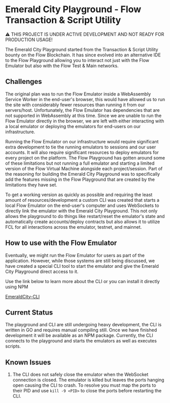 # Emerald City Playground - Flow Transaction & Script Utility

:warning: THIS PROJECT IS UNDER ACTIVE DEVELOPMENT AND NOT READY FOR PRODUCTION USAGE!

The Emerald City Playground started from the Transaction & Script Utility bounty on the Flow Blockchain. It has since evolved into an alternative IDE to the Flow Playground allowing you to interact not just with the Flow Emulator but also with the Flow Test & Main networks.

## Challenges

The original plan was to run the Flow Emulator inside a WebAssembly Service Worker in the end-user's browser, this would have allowed us to run the site with considerably fewer resources than running it from our servers/host. Unfortunately, the Flow Emulator has dependencies that are not supported in WebAssembly at this time. Since we are unable to run the Flow Emulator directly in the browser, we are left with either interacting with a local emulator or deploying the emulators for end-users on our infrastructure.

Running the Flow Emulator on our infrastructure would require significant extra development to tie the running emulators to sessions and our user accounts. It will also require significant resources to deploy emulators for every project on the platform. The Flow Playground has gotten around some of these limitations but not running a full emulator and starting a limited version of the Flow Virtual Machine alongside each project/session. Part of the reasoning for building the Emerald City Playground was to specifically add the features missing in the Flow Playground that are created by the limitations they have set.

To get a working version as quickly as possible and requiring the least amount of resources/development a custom CLI was created that starts a local Flow Emulator on the end-user's computer and uses WebSockets to directly link the emulator with the Emerald City Playground. This not only allows the playground to do things like restart/reset the emulator's state and automatically create accounts/deploy contracts but also allows it to utilize FCL for all interactions across the emulator, testnet, and mainnet.

## How to use with the Flow Emulator

Eventually, we might run the Flow Emulator for users as part of the application. However, while those systems are still being discussed, we have created a special CLI tool to start the emulator and give the Emerald City Playground direct access to it.

Use the link below to learn more about the CLI or you can install it directly using NPM <Insert NPM Package Info Here>

[EmeraldCity-CLI](https://github.com/BoiseITGuru/EmeraldCity-CLI)

## Current Status

The playground and CLI are still undergoing heavy development, the CLI is written in GO and requires manual compiling still. Once we have finished development it will be available as an NPM package. Currently, the CLI connects to the playground and starts the emulators as well as executes scripts.

## Known Issues

1. The CLI does not safely close the emulator when the WebSocket connection is closed. The emulator is killed but leaves the ports hanging open causing the CLI to crash. To resolve you must map the ports to their PID and use ```kill -9 <PID>``` to close the ports before restarting the CLI.